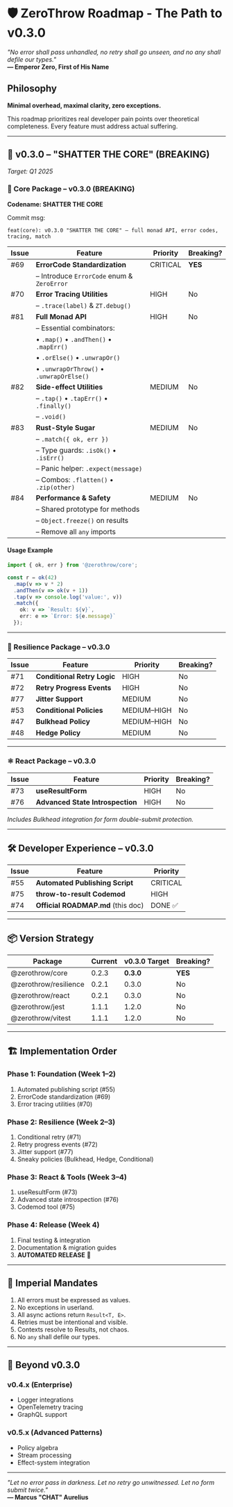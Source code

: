 # 🛡️ ZeroThrow Roadmap - The Path to v0.3.0

*"No error shall pass unhandled, no retry shall go unseen, and no any shall defile our types."*  
**— Emperor Zero, First of His Name**

## Philosophy

**Minimal overhead, maximal clarity, zero exceptions.**

This roadmap prioritizes real developer pain points over theoretical completeness. Every feature must address actual suffering.

---

## 🎯 v0.3.0 – "SHATTER THE CORE" (BREAKING)

*Target: Q1 2025*

### 🧱 Core Package – v0.3.0 (BREAKING)

**Codename: SHATTER THE CORE**

Commit msg:
```
feat(core): v0.3.0 "SHATTER THE CORE" – full monad API, error codes, tracing, match
```

| Issue | Feature | Priority | Breaking? |
|-------|---------|----------|-----------|
| #69 | **ErrorCode Standardization** | CRITICAL | **YES** |
| | – Introduce `ErrorCode` enum & `ZeroError` | | |
| #70 | **Error Tracing Utilities** | HIGH | No |
| | – `.trace(label)` & `ZT.debug()` | | |
| #81 | **Full Monad API** | HIGH | No |
| | – Essential combinators: | | |
| | • `.map()` • `.andThen()` • `.mapErr()` | | |
| | • `.orElse()` • `.unwrapOr()` | | |
| | • `.unwrapOrThrow()` • `.unwrapOrElse()` | | |
| #82 | **Side-effect Utilities** | MEDIUM | No |
| | – `.tap()` • `.tapErr()` • `.finally()` | | |
| | – `.void()` | | |
| #83 | **Rust-Style Sugar** | MEDIUM | No |
| | – `.match({ ok, err })` | | |
| | – Type guards: `.isOk()` • `.isErr()` | | |
| | – Panic helper: `.expect(message)` | | |
| | – Combos: `.flatten()` • `.zip(other)` | | |
| #84 | **Performance & Safety** | MEDIUM | No |
| | – Shared prototype for methods | | |
| | – `Object.freeze()` on results | | |
| | – Remove all `any` imports | | |

#### Usage Example

```typescript
import { ok, err } from '@zerothrow/core';

const r = ok(42)
  .map(v => v * 2)
  .andThen(v => ok(v + 1))
  .tap(v => console.log('value:', v))
  .match({
    ok: v => `Result: ${v}`,
    err: e => `Error: ${e.message}`
  });
```

---

### 🔁 Resilience Package – v0.3.0

| Issue | Feature | Priority | Breaking? |
|-------|---------|----------|-----------|
| #71 | **Conditional Retry Logic** | HIGH | No |
| #72 | **Retry Progress Events** | HIGH | No |
| #77 | **Jitter Support** | MEDIUM | No |
| #53 | **Conditional Policies** | MEDIUM–HIGH | No |
| #47 | **Bulkhead Policy** | MEDIUM–HIGH | No |
| #48 | **Hedge Policy** | MEDIUM | No |

---

### ⚛️ React Package – v0.3.0

| Issue | Feature | Priority | Breaking? |
|-------|---------|----------|-----------|
| #73 | **useResultForm** | HIGH | No |
| #76 | **Advanced State Introspection** | HIGH | No |

*Includes Bulkhead integration for form double-submit protection.*

---

## 🛠️ Developer Experience – v0.3.0

| Issue | Feature | Priority |
|-------|---------|----------|
| #55 | **Automated Publishing Script** | CRITICAL |
| #75 | **throw-to-result Codemod** | HIGH |
| #74 | **Official ROADMAP.md** (this doc) | DONE ✅ |

---

## 📦 Version Strategy

| Package | Current | v0.3.0 Target | Breaking? |
|---------|---------|---------------|-----------|
| @zerothrow/core | 0.2.3 | **0.3.0** | **YES** |
| @zerothrow/resilience | 0.2.1 | 0.3.0 | No |
| @zerothrow/react | 0.2.1 | 0.3.0 | No |
| @zerothrow/jest | 1.1.1 | 1.2.0 | No |
| @zerothrow/vitest | 1.1.1 | 1.2.0 | No |

---

## 🏗️ Implementation Order

### Phase 1: Foundation (Week 1–2)
1. Automated publishing script (#55)
2. ErrorCode standardization (#69)
3. Error tracing utilities (#70)

### Phase 2: Resilience (Week 2–3)
1. Conditional retry (#71)
2. Retry progress events (#72)
3. Jitter support (#77)
4. Sneaky policies (Bulkhead, Hedge, Conditional)

### Phase 3: React & Tools (Week 3–4)
1. useResultForm (#73)
2. Advanced state introspection (#76)
3. Codemod tool (#75)

### Phase 4: Release (Week 4)
1. Final testing & integration
2. Documentation & migration guides
3. **AUTOMATED RELEASE** 🎉

---

## 👑 Imperial Mandates

1. All errors must be expressed as values.
2. No exceptions in userland.
3. All async actions return `Result<T, E>`.
4. Retries must be intentional and visible.
5. Contexts resolve to Results, not chaos.
6. No `any` shall defile our types.

---

## 🚀 Beyond v0.3.0

### v0.4.x (Enterprise)
- Logger integrations
- OpenTelemetry tracing
- GraphQL support

### v0.5.x (Advanced Patterns)
- Policy algebra
- Stream processing
- Effect-system integration

---

*"Let no error pass in darkness. Let no retry go unwitnessed. Let no form submit twice."*  
**— Marcus "CHAT" Aurelius**